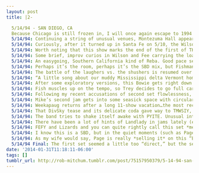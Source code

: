 ```yaml
---
layout: post
title: |2-

  5/14/94 - SAN DIEGO, CA
  Because Chicago is still frozen in, I will once again escape to 1994 and the West Coast with 5/14/94, San Diego, CA, Montezuma Hall.
  5/14/94: Continuing a string of unusual venues, Montezuma Hall appears to just be a big room in the SDSU student union.
  5/14/94: Curiously, after it turned up in Santa Fe on 5/10, the Wilson chant has not made it to San Diego. Secret language instead.
  5/14/94: Worth noting that this show marks the end of the first of THREE cross-country trips they will make in 1994. VT to CA in six weeks.
  5/14/94: Some brief, improv curios in Wilson and Fee carrying the load so far. Harmonic Fee outro too short as (almost) always.
  5/14/94: An easygoing, Southern California kind of Reba. Good pace set by Fish, purposeful melodic weaving by the others.
  5/14/94: Perhaps it’s the room, perhaps it’s the SBD mix, but Fishman sounds unusually strident in this show, esp on DWD/Sample.
  5/14/94: The battle of the laughers vs. the shushers is resumed over a no-mics Ginseng in the now standard acoustic format.
  5/14/94: “A little song about our muddy Mississippi delta Vermont home,” says Trey. “The northernmost part of the Mississippi River.”
  5/14/94: After some exploratory versions, this Bowie gets right down to business around 6:00 with a unison, descending three-note theme.
  5/14/94: Fish muscles up on the tempo, so Trey decides to go full car alarm drone before bringing Bowie home. No ADD excursions this time.
  5/14/94: Following my recent accusations of second set flowlessness, Phish responds with a Curtain opener > a plucky Mike’s. Well played.
  5/14/94: Mike’s second jam gets into some seasick space with circular, out-of-phase patterns. Gently DDL-infused Hydrogen follows.
  5/14/94: Weekapaug returns after a long 11-show vacation…the most recent Mike’s was ungrooved. Propulsive, with a nice detour into DivSky.
  5/14/94: That DivSky tease and its delicate coda gave way to TMWSIY, which is almost silent in its reprise, a tranquil lullaby.
  5/14/94: The band tries to shake itself awake with PYITE. Unusual intro to this one before Trey counts the drums in.
  5/14/94: There have been a lot of hints of Landlady in jams lately (esp Ice), and they effortlessly zoom through it within PYITE.
  5/14/94: FEFY and Lizards and you can quite rightly call this set *mellow*. Trey really tore into a brief FEFY solo though.
  5/14/94: I know this is a SBD, but in the quiet moments (such as Page’s Lizards solo) it almost sounds like they are playing an empty room.
  5/14/94: As my wife would say, Page is really *selling it* on this “Bold As Love.” As always, it’s adorable.
  5/14/94 Final: The first set seemed a little too “direct,” but the second set was weird, pretty cohesive, and so chill. Stay frosty. 
date: '2014-01-31T11:18:11-06:00'
tags: []
tumblr_url: http://rob-mitchum.tumblr.com/post/75157950379/5-14-94-san-diego-ca-because-chicago-is-still
---
```

